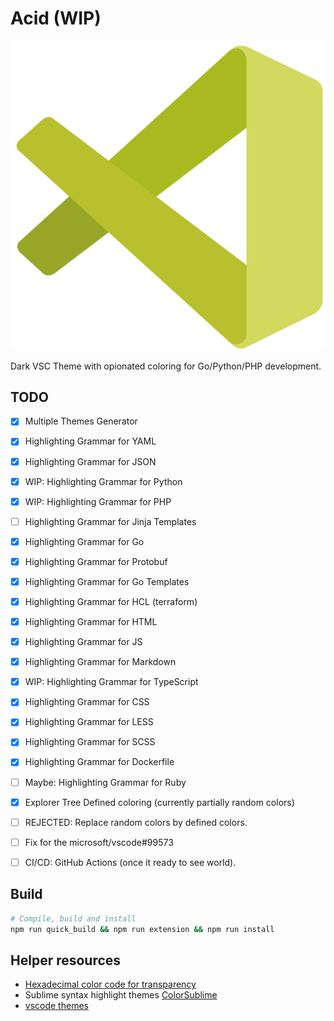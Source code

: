 # Acid (WIP)

![](icon.svg)

Dark VSC Theme with opionated coloring for Go/Python/PHP development.

## TODO

 - [x] Multiple Themes Generator
 - [x] Highlighting Grammar for YAML
 - [x] Highlighting Grammar for JSON
 - [x] WIP: Highlighting Grammar for Python
 - [x] WIP: Highlighting Grammar for PHP
 - [ ] Highlighting Grammar for Jinja Templates
 - [x] Highlighting Grammar for Go
 - [x] Highlighting Grammar for Protobuf
 - [x] Highlighting Grammar for Go Templates
 - [x] Highlighting Grammar for HCL (terraform)
 - [x] Highlighting Grammar for HTML
 - [x] Highlighting Grammar for JS
 - [x] Highlighting Grammar for Markdown
 - [x] WIP: Highlighting Grammar for TypeScript
 - [x] Highlighting Grammar for CSS
 - [x] Highlighting Grammar for LESS
 - [x] Highlighting Grammar for SCSS
 - [x] Highlighting Grammar for Dockerfile
 - [ ] Maybe: Highlighting Grammar for Ruby
 - [x] Explorer Tree Defined coloring (currently partially random colors)
 - [ ] REJECTED: Replace random colors by defined colors.
 - [ ] Fix for the microsoft/vscode#99573
 - [ ] CI/CD: GitHub Actions (once it ready to see world).


## Build

```bash
# Compile, build and install
npm run quick_build && npm run extension && npm run install
```

## Helper resources

* [Hexadecimal color code for transparency](https://gist.github.com/lopspower/03fb1cc0ac9f32ef38f4)
* Sublime syntax highlight themes [ColorSublime](https://colorsublime.github.io/)
* [vscode themes](https://vscodethemes.com/)
